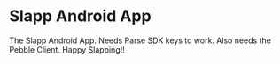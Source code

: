 # Slapp Android App
The Slapp Android App.
Needs Parse SDK keys to work.
Also needs the Pebble Client.
Happy Slapping!!
